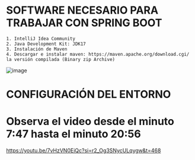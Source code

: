 # SOFTWARE NECESARIO PARA TRABAJAR CON SPRING BOOT
	1. IntelliJ Idea Community
	2. Java Development Kit: JDK17
	3. Instalación de Maven
 	4. Descargar e instalar maven: https://maven.apache.org/download.cgi/ la versión compilada (Binary zip Archive)
  ![image](https://github.com/user-attachments/assets/837eb2f7-edbf-492f-8108-2711900008df)

  # CONFIGURACIÓN DEL ENTORNO
  # Observa el video desde el minuto 7:47 hasta el minuto 20:56
https://youtu.be/7vHzVN0EiQc?si=r2_Og3SNycULqygw&t=468

